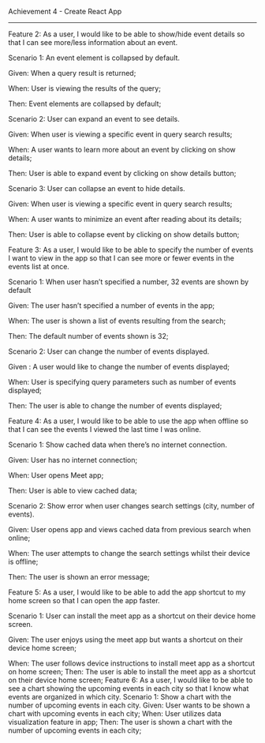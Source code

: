 Achievement 4 - Create React App


-------------------------------------------------------------------------------------------------------------------------------
Feature 2: As a user, I would like to be able to show/hide event details so that I can see more/less information about an event.

Scenario 1: An event element is collapsed by default.

Given: When a query result is returned;

When: User is viewing the results of the query;

Then: Event elements are collapsed by default;

Scenario 2: User can expand an event to see details.

Given: When user is viewing a specific event in query search results;

When: A user wants to learn more about an event by clicking on show details;

Then: User is able to expand event by clicking on show details button;

Scenario 3: User can collapse an event to hide details.

Given: When user is viewing a specific event in query search results;

When: A user wants to minimize an event after reading about its details;

Then: User is able to collapse event by clicking on show details button;

Feature 3: As a user, I would like to be able to specify the number of events I want to view in the app so that I can see more or fewer events in the events list at once.

Scenario 1: When user hasn’t specified a number, 32 events are shown by default

Given: The user hasn’t specified a number of events in the app;

When: The user is shown a list of events resulting from the search;

Then: The default number of events shown is 32;

Scenario 2: User can change the number of events displayed.

Given : A user would like to change the number of events displayed;

When: User is specifying query parameters such as number of events displayed;

Then: The user is able to change the number of events displayed;

Feature 4: As a user, I would like to be able to use the app when offline so that I can see the events I viewed the last time I was online.

Scenario 1: Show cached data when there’s no internet connection.

Given: User has no internet connection;

When: User opens Meet app;

Then: User is able to view cached data;

Scenario 2: Show error when user changes search settings (city, number of events).

Given: User opens app and views cached data from previous search when online;

When: The user attempts to change the search settings whilst their device is offline;

Then: The user is shown an error message;

Feature 5: As a user, I would like to be able to add the app shortcut to my home screen so that I can open the app faster.

Scenario 1: User can install the meet app as a shortcut on their device home screen.

Given: The user enjoys using the meet app but wants a shortcut on their device home screen;

When: The user follows device instructions to install meet app as a shortcut on home screen;
Then: The user is able to install the meet app as a shortcut on their device home screen;
Feature 6: As a user, I would like to be able to see a chart showing the upcoming events in each city so that I know what events are organized in which city.
Scenario 1: Show a chart with the number of upcoming events in each city.
Given: User wants to be shown a chart with upcoming events in each city;
When: User utilizes data visualization feature in app;
Then: The user is shown a chart with the number of upcoming events in each city;

 
 
